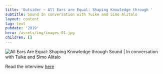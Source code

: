 ```yaml
---
title: 'Outsider ~ All Ears are Equal: Shaping Knowledge through '
subtitle: Sound In conversation with Tuike and Simo Alitalo
layout: content
tag: text
pubdate: '2019'
hero: /assets/img/images-01.jpg
children: []
---
```

![All Ears Are Equal: Shaping Knowledge through Sound  | In conversation with Tuike and Simo Alitalo](/assets/img/tuike-and-simo-01.jpg)

Read the interview [here](https://outsidersatwork.wordpress.com/all-ears-are-equal/)
